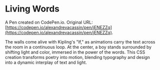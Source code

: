 # Living Words

A Pen created on CodePen.io. Original URL: [https://codepen.io/alexandrevacassin/pen/jENEZZq](https://codepen.io/alexandrevacassin/pen/jENEZZq).

The walls come alive with Kipling's "If," as animations carry the text across the room in a continuous loop. At the center, a boy stands surrounded by shifting light and color, immersed in the power of the words. This CSS creation transforms poetry into motion, blending typography and design into a dynamic interplay of text and light.